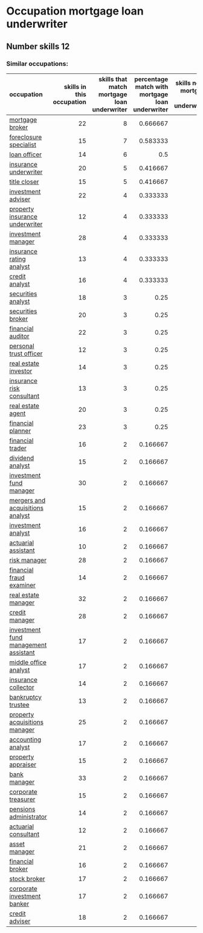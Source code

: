 # Occupation mortgage loan underwriter
## Number skills 12
### Similar occupations:
| occupation                                                                      |   skills in this occupation |   skills that match mortgage loan underwriter |   percentage match with mortgage loan underwriter |   skills not in mortgage loan underwriter |
|:--------------------------------------------------------------------------------|----------------------------:|----------------------------------------------:|--------------------------------------------------:|------------------------------------------:|
| [mortgage broker](mortgage_broker.md)                                           |                          22 |                                             8 |                                          0.666667 |                                        14 |
| [foreclosure specialist](foreclosure_specialist.md)                             |                          15 |                                             7 |                                          0.583333 |                                         8 |
| [loan officer](loan_officer.md)                                                 |                          14 |                                             6 |                                          0.5      |                                         8 |
| [insurance underwriter](insurance_underwriter.md)                               |                          20 |                                             5 |                                          0.416667 |                                        15 |
| [title closer](title_closer.md)                                                 |                          15 |                                             5 |                                          0.416667 |                                        10 |
| [investment adviser](investment_adviser.md)                                     |                          22 |                                             4 |                                          0.333333 |                                        18 |
| [property insurance underwriter](property_insurance_underwriter.md)             |                          12 |                                             4 |                                          0.333333 |                                         8 |
| [investment manager](investment_manager.md)                                     |                          28 |                                             4 |                                          0.333333 |                                        24 |
| [insurance rating analyst](insurance_rating_analyst.md)                         |                          13 |                                             4 |                                          0.333333 |                                         9 |
| [credit analyst](credit_analyst.md)                                             |                          16 |                                             4 |                                          0.333333 |                                        12 |
| [securities analyst](securities_analyst.md)                                     |                          18 |                                             3 |                                          0.25     |                                        15 |
| [securities broker](securities_broker.md)                                       |                          20 |                                             3 |                                          0.25     |                                        17 |
| [financial auditor](financial_auditor.md)                                       |                          22 |                                             3 |                                          0.25     |                                        19 |
| [personal trust officer](personal_trust_officer.md)                             |                          12 |                                             3 |                                          0.25     |                                         9 |
| [real estate investor](real_estate_investor.md)                                 |                          14 |                                             3 |                                          0.25     |                                        11 |
| [insurance risk consultant](insurance_risk_consultant.md)                       |                          13 |                                             3 |                                          0.25     |                                        10 |
| [real estate agent](real_estate_agent.md)                                       |                          20 |                                             3 |                                          0.25     |                                        17 |
| [financial planner](financial_planner.md)                                       |                          23 |                                             3 |                                          0.25     |                                        20 |
| [financial trader](financial_trader.md)                                         |                          16 |                                             2 |                                          0.166667 |                                        14 |
| [dividend analyst](dividend_analyst.md)                                         |                          15 |                                             2 |                                          0.166667 |                                        13 |
| [investment fund manager](investment_fund_manager.md)                           |                          30 |                                             2 |                                          0.166667 |                                        28 |
| [mergers and acquisitions analyst](mergers_and_acquisitions_analyst.md)         |                          15 |                                             2 |                                          0.166667 |                                        13 |
| [investment analyst](investment_analyst.md)                                     |                          16 |                                             2 |                                          0.166667 |                                        14 |
| [actuarial assistant](actuarial_assistant.md)                                   |                          10 |                                             2 |                                          0.166667 |                                         8 |
| [risk manager](risk_manager.md)                                                 |                          28 |                                             2 |                                          0.166667 |                                        26 |
| [financial fraud examiner](financial_fraud_examiner.md)                         |                          14 |                                             2 |                                          0.166667 |                                        12 |
| [real estate manager](real_estate_manager.md)                                   |                          32 |                                             2 |                                          0.166667 |                                        30 |
| [credit manager](credit_manager.md)                                             |                          28 |                                             2 |                                          0.166667 |                                        26 |
| [investment fund management assistant](investment_fund_management_assistant.md) |                          17 |                                             2 |                                          0.166667 |                                        15 |
| [middle office analyst](middle_office_analyst.md)                               |                          17 |                                             2 |                                          0.166667 |                                        15 |
| [insurance collector](insurance_collector.md)                                   |                          14 |                                             2 |                                          0.166667 |                                        12 |
| [bankruptcy trustee](bankruptcy_trustee.md)                                     |                          13 |                                             2 |                                          0.166667 |                                        11 |
| [property acquisitions manager](property_acquisitions_manager.md)               |                          25 |                                             2 |                                          0.166667 |                                        23 |
| [accounting analyst](accounting_analyst.md)                                     |                          17 |                                             2 |                                          0.166667 |                                        15 |
| [property appraiser](property_appraiser.md)                                     |                          15 |                                             2 |                                          0.166667 |                                        13 |
| [bank manager](bank_manager.md)                                                 |                          33 |                                             2 |                                          0.166667 |                                        31 |
| [corporate treasurer](corporate_treasurer.md)                                   |                          15 |                                             2 |                                          0.166667 |                                        13 |
| [pensions administrator](pensions_administrator.md)                             |                          14 |                                             2 |                                          0.166667 |                                        12 |
| [actuarial consultant](actuarial_consultant.md)                                 |                          12 |                                             2 |                                          0.166667 |                                        10 |
| [asset manager](asset_manager.md)                                               |                          21 |                                             2 |                                          0.166667 |                                        19 |
| [financial broker](financial_broker.md)                                         |                          16 |                                             2 |                                          0.166667 |                                        14 |
| [stock broker](stock_broker.md)                                                 |                          17 |                                             2 |                                          0.166667 |                                        15 |
| [corporate investment banker](corporate_investment_banker.md)                   |                          17 |                                             2 |                                          0.166667 |                                        15 |
| [credit adviser](credit_adviser.md)                                             |                          18 |                                             2 |                                          0.166667 |                                        16 |
